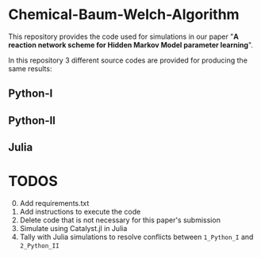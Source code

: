 # Chemical-Baum-Welch-Algorithm

This repository provides the code used for simulations in our paper "**A reaction network scheme for Hidden Markov Model parameter learning**".

In this repository 3 different source codes are provided for producing the same results:
## Python-I


## Python-II


## Julia

# TODOS

0. Add requirements.txt
1. Add instructions to execute the code
2. Delete code that is not necessary for this paper's submission
3. Simulate using Catalyst.jl in Julia
4. Tally with Julia simulations to resolve conflicts between `1_Python_I` and `2_Python_II`
